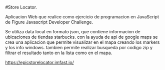 #Store Locator.

Aplicacion Web que realice como ejercicio de programacion en JavaScript de Figure Javascript Developer Challenge.

Se utiliza data local en formato json, que contiene informacion de ubicaciones de tiendas starbucks. 
con la ayuda de api de google maps se crea una aplicacion que permite visualizar en el mapa creando los markers y los info windows.
tambien permite realizar busqueda por codigo zip y filtrar el resultado tanto en la lista como en el mapa.

https://epicstorelocator.imfast.io/
